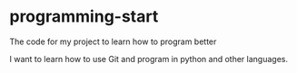 # programming-start
The code for my project to learn how to program better

I want to learn how to use Git and program in python and other languages.
